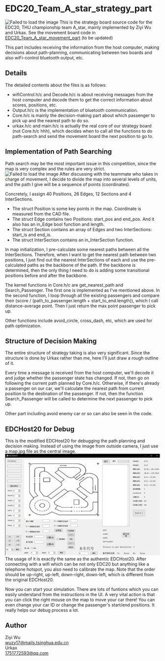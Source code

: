 # EDC20_Team_A_star_strategy_part
![Failed to load the image](https://github.com/Wuziyi616/EDC20_Team_A_star_strategy_part/blob/master/group_photo.jpg)
This is the strategy board source code for the EDC20, THU championship team A_star, mainly implemented by Ziyi Wu and Urkax. See the movement board code in [EDC20_Team_A_star_movement_part]() (to be updated)  
  
This part includes receiving the information from the host computer, making decisions about path-planning, communicating between two boards and also wiFi-control bluetooth output, etc.  

## Details
The detailed contents about the files is as follows:  
- wifiControl.h/c and Decode.h/c is about receiving messages from the host computer and decode them to get the correct information about scores, positions, etc.  
- Output.h/c is the implementation of bluetooth communication.  
- Core.h/c is mainly the decision-making part about which passenger to pick up and the nearest path to do so.  
- urkax.h/c and main.h/c is actually the real core of our strategy board (not Core.h/c hhh), which decides when to call all the functions to do path-search and send the movement board the next position to go to.  

## Implementation of Path Searching
Path search may be the most important issue in this competition, since the map is very complex and the rules are very strict.  
![Failed to load the image](https://github.com/Wuziyi616/EDC20_Team_A_star_strategy_part/blob/master/map.jpg)
After discussing with the teammate who takes in charge of movement, I decide to divide the map into several levels of units, and the path I give will be a sequence of points (coordinates).  
  
Concretely, I assign 40 Positions, 26 Edges, 12 Sections and 4 InterSections.  
- The struct Position is some key points in the map. Coordinate is measured from the CAD file.
- The struct Edge contains two Positions: start_pos and end_pos. And it also has an in_Edge bool function and length.
- The struct Section contains an array of Edges and two InterSections: start_is and end_is.
- The struct InterSection contains an in_InterSection function.
  
In map initialization, I pre-calculate some nearest paths between all the InterSections. Therefore, when I want to get the nearest path between two positions, I just find out the nearest InterSections of each and use the pre-calculated paths as the backbone of the path. If the backbone is determined, then the only thing I need to do is adding some transitional positions before and after the backbone.  
  
The kernel functions in Core.h/c are get_nearest_path and Search_Passenger. The first one is implemented as I've mentioned above. In the second function, I loop through all the existing passengers and compare their (score / (path_to_passenger.length + start_to_end.length)), which I call distance-average point. Then I just return the max point passenger to pick up.  
  
Other functions include avoid_circle, cross_dash, etc, which are used for path optimization.  

## Structure of Decision Making
The entire structure of strategy taking is also very significant. Since the structure is done by Urkax rather than me, here I'll just draw a rough outline of it.  
  
Every time a message is received from the host computer, we'll decode it and judge whether the passenger state has changed. If not, then go on following the current path planned by Core.h/c. Otherwise, if there's already a passenger on our car, we'll calculate the nearest path from current position to the destination of the passenger. If not, then the function Search_Passenger will be called to determine the next passenger to pick up.  
  
Other part including avoid enemy car or so can also be seen in the code.  

## EDCHost20 for Debug
This is the modified EDCHost20 for debugging the path planning and decision making. Instead of using the image from outside camera, I just use a map.jpg file as the central image.
![Failed to load the image](https://github.com/Wuziyi616/EDC20_Team_A_star_strategy_part/blob/master/EDCHost20_wzy.png)
The usage of it is exactly the same as the authentic EDCHost20. After connecting with a wifi which can be not only EDC20 but anything like a telephone hotspot, you also need to calibrate the map. Note that the order should be up-right, up-left, down-right, down-left, which is different from the original EDCHost20.  
  
Now you can start your simulation. There are lots of funtions which you can easily understand from the instructions in the UI. A very vital action is that you can click the right mouse on the map to move your car there! You can even change your car ID or change the passenger's start/end positions. It really helps our debug process a lot.  

## Author
Ziyi Wu  
wuzy17@mails.tsinghua.edu.cn  
Urkax  
1751772593@qq.com  
